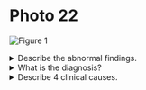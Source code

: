 # Photo 22

![Figure 1](/pediatrics/photo/22a.jpg)

<details>
<summary>Describe the abnormal findings.</summary>

1. Loss of costophrenic angle on right lung (meniscus sign)
1. Enlarged cardiac shadow
1. Mild pleural effusion on left side
1. Left cardiac border is indistinct

</details>

<details>
<summary>What is the diagnosis?</summary>

1. Right sided pleural effusion
1. Cardiomegaly
1. Left lower zone pneumonia

</details>

<details>
<summary>Describe 4 clinical causes.</summary>

1. Pneumonia
1. Tuberculosis
1. Heart failure
1. Nephrotic syndrome

</details>
